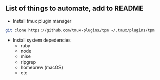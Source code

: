 ## List of things to automate, add to README

- Install tmux plugin manager

```bash
git clone https://github.com/tmux-plugins/tpm ~/.tmux/plugins/tpm
```

- Install system depedencies
  - ruby
  - node
  - mise
  - ripgrep
  - homebrew (macOS)
  - etc
